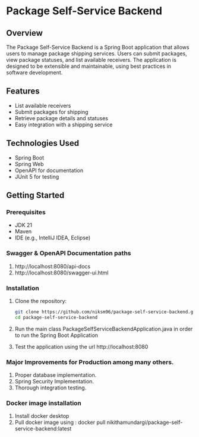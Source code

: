 # Package Self-Service Backend

## Overview

The Package Self-Service Backend is a Spring Boot application that allows users to manage package shipping services. Users can submit packages, view package statuses, and list available receivers. The application is designed to be extensible and maintainable, using best practices in software development.

## Features

- List available receivers
- Submit packages for shipping
- Retrieve package details and statuses
- Easy integration with a shipping service

## Technologies Used

- Spring Boot
- Spring Web
- OpenAPI for documentation
- JUnit 5 for testing

## Getting Started

### Prerequisites

- JDK 21
- Maven
- IDE (e.g., IntelliJ IDEA, Eclipse)

### Swagger & OpenAPI Documentation paths
1. http://localhost:8080/api-docs
2. http://localhost:8080/swagger-ui.html

### Installation

1. Clone the repository:

   ```bash
   git clone https://github.com/niksm96/package-self-service-backend.git
   cd package-self-service-backend
   
2. Run the main class PackageSelfServiceBackendApplication.java in order to run the Spring Boot Application
3. Test the application using the url http://localhost:8080

### Major Improvements for Production among many others. 
1. Proper database implementation. 
2. Spring Security Implementation. 
3. Thorough integration testing. 

### Docker image installation
1. Install docker desktop
2. Pull docker image using : docker  pull nikithamundargi/package-self-service-backend:latest

